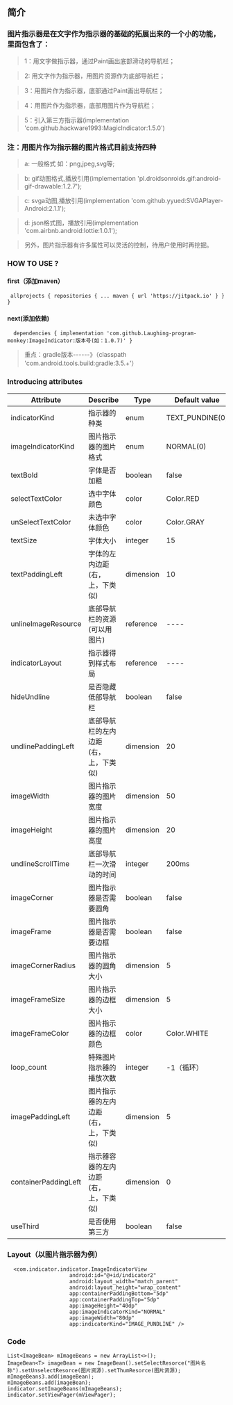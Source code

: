 ## 简介 
### 图片指示器是在文字作为指示器的基础的拓展出来的一个小的功能，里面包含了：
> 1：用文字做指示器，通过Paint画出底部滑动的导航栏；

> 2: 用文字作为指示器，用图片资源作为底部导航栏；

> 3：用图片作为指示器，底部通过Paint画出导航栏；

> 4：用图片作为指示器，底部用图片作为导航栏；

> 5：引入第三方指示器(implementation 'com.github.hackware1993:MagicIndicator:1.5.0')
### 注：用图片作为指示器的图片格式目前支持四种
> a:  一般格式 如：png,jpeg,svg等;

> b:  gif动图格式,播放引用(implementation 'pl.droidsonroids.gif:android-gif-drawable:1.2.7');

> c:  svga动图,播放引用(implementation 'com.github.yyued:SVGAPlayer-Android:2.1.1');

> d:  json格式图，播放引用(implementation 'com.airbnb.android:lottie:1.0.1');

> 另外，图片指示器有许多属性可以灵活的控制，待用户使用时再挖掘。
### HOW TO USE ?
#### first（添加maven）
` allprojects {
		repositories {
			...
			maven { url 'https://jitpack.io' }
		}
	}`  

#### next(添加依赖)
`  dependencies {
	        implementation 'com.github.Laughing-program-monkey:ImageIndicator:版本号(如：1.0.7)'
	}` 
	
> 重点：gradle版本------》（classpath 'com.android.tools.build:gradle:3.5.+'）
### Introducing attributes
Attribute  | Describe  | Type | Default value | Must
---- | ----- |  --- | ---- | -----
indicatorKind  | 指示器的种类 |  enum  | TEXT_PUNDINE(0) | NO
imageIndicatorKind  | 图片指示器的图片格式 |  enum  | NORMAL(0) | NO
textBold  | 字体是否加粗 |  boolean  | false | NO
selectTextColor  | 选中字体颜色 |  color  | Color.RED | NO
unSelectTextColor  | 未选中字体颜色 |  color  | Color.GRAY | NO
textSize  | 字体大小 |  integer  | 15 | NO
textPaddingLeft  | 字体的左内边距(右，上，下类似) |  dimension  | 10 | NO
unlineImageResource  | 底部导航栏的资源(可以用图片) |  reference  | ---- | NO
indicatorLayout  | 指示器得到样式布局 |  reference  | ---- | NO
hideUndline  | 是否隐藏低部导航栏 |  boolean  | false | NO
undlinePaddingLeft  | 底部导航栏的左内边距(右，上，下类似) |  dimension  | 20 | NO
imageWidth  | 图片指示器的图片宽度 |  dimension  | 50 | NO
imageHeight  | 图片指示器的图片高度 |  dimension  | 20 | NO
undlineScrollTime  | 底部导航栏一次滑动的时间 |  integer  | 200ms | NO
imageCorner  | 图片指示器是否需要圆角 |  boolean  | false | NO
imageFrame  | 图片指示器是否需要边框 |  boolean  | false | NO
imageCornerRadius  | 图片指示器的圆角大小 |  dimension  | 5 | NO
imageFrameSize  | 图片指示器的边框大小 |  dimension  | 5 | NO
imageFrameColor  | 图片指示器的边框颜色 |  color  | Color.WHITE | NO
loop_count  | 特殊图片指示器的播放次数 |  integer  | -1（循环） | NO
imagePaddingLeft  | 图片指示器的左内边距(右，上，下类似) |  dimension  | 5 | NO
containerPaddingLeft | 指示器容器的左内边距(右，上，下类似) | dimension | 0 | NO 
useThird  | 是否使用第三方 |  boolean  | false | NO

### Layout（以图片指示器为例）
```
  <com.indicator.indicator.ImageIndicatorView
                    android:id="@+id/indicator2"
                    android:layout_width="match_parent"
                    android:layout_height="wrap_content"
                    app:containerPaddingBottom="5dp"
                    app:containerPaddingTop="5dp"
                    app:imageHeight="40dp"
                    app:imageIndicatorKind="NORMAL"
                    app:imageWidth="80dp"
                    app:indicatorKind="IMAGE_PUNDLINE" />
```
### Code
``` 
List<ImageBean> mImageBeans = new ArrayList<>();
ImageBean<T> imageBean = new ImageBean().setSelectResorce("图片名称").setUnselectResorce(图片资源).setThumResorce(图片资源);
mImageBeans3.add(imageBean);
mImageBeans.add(imageBean);
indicator.setImageBeans(mImageBeans);
indicator.setViewPager(mViewPager); 
```
